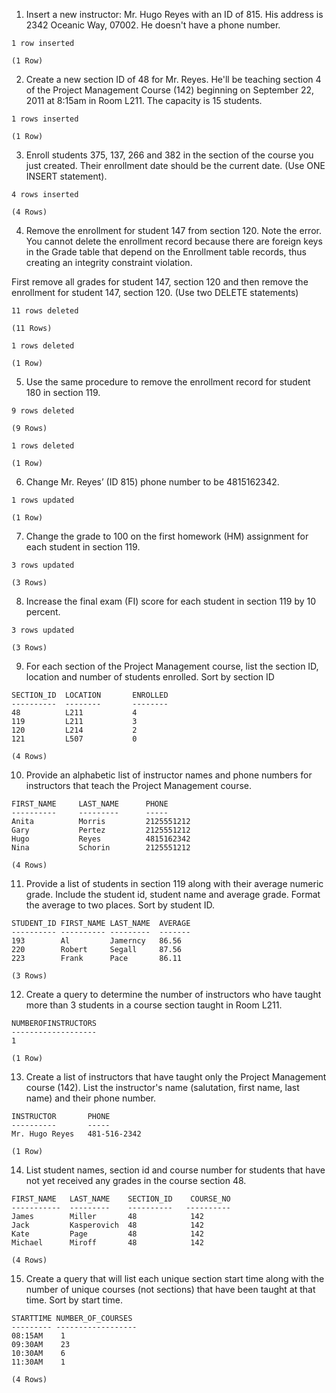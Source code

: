1. Insert a new instructor: Mr. Hugo Reyes with an ID of 815. His address is
2342 Oceanic Way, 07002. He doesn't have a phone number.

```
1 row inserted

(1 Row)
```

2. Create a new section ID of 48 for Mr. Reyes. He'll be teaching section 4 of
the Project Management Course (142) beginning on September 22, 2011 at 8:15am in
Room L211. The capacity is 15 students.

```
1 rows inserted

(1 Row)
```

3. Enroll students 375, 137, 266 and 382 in the section of the course you just
created. Their enrollment date should be the current date. (Use ONE INSERT
statement).

```
4 rows inserted

(4 Rows)
```

4. Remove the enrollment for student 147 from section 120. Note the error. You
cannot delete the enrollment record because there are foreign keys in the Grade
table that depend on the Enrollment table records, thus creating an integrity
constraint violation.

First remove all grades for student 147, section 120 and then remove the
enrollment for student 147, section 120.  (Use two DELETE statements)

```
11 rows deleted

(11 Rows)
```
```
1 rows deleted

(1 Row)
```

5. Use the same procedure to remove the enrollment record for student 180 in
section 119.

```
9 rows deleted

(9 Rows)
```
```
1 rows deleted

(1 Row)
```

6. Change Mr. Reyes’ (ID 815) phone number to be 4815162342.

```
1 rows updated

(1 Row)
```

7. Change the grade to 100 on the first homework (HM) assignment for each
student in section 119.

```
3 rows updated

(3 Rows)
```

8. Increase the final exam (FI) score for each student in section 119 by 10
percent.

```
3 rows updated

(3 Rows)
```

9. For each section of the Project Management course, list the section ID,
location and number of students enrolled. Sort by section ID

```
SECTION_ID  LOCATION       ENROLLED
----------  --------       --------
48          L211           4
119         L211           3
120         L214           2
121         L507           0

(4 Rows)
```


10. Provide an alphabetic list of instructor names and phone numbers for
instructors that teach the Project Management course.

```
FIRST_NAME     LAST_NAME      PHONE
----------     ---------      -----
Anita          Morris         2125551212
Gary           Pertez         2125551212
Hugo           Reyes          4815162342
Nina           Schorin        2125551212

(4 Rows)
```

11. Provide a list of students in section 119 along with their average numeric
grade. Include the student id, student name and average grade. Format the
average to two places.  Sort by student ID.

```
STUDENT_ID FIRST_NAME LAST_NAME  AVERAGE
---------- ---------- ---------  -------
193        Al         Jamerncy   86.56
220        Robert     Segall     87.56
223        Frank      Pace       86.11

(3 Rows)
```

12. Create a query to determine the number of instructors who have taught more
than 3 students in a course section taught in Room L211.

```
NUMBEROFINSTRUCTORS   
-------------------
1

(1 Row)
```

13. Create a list of instructors that have taught only the Project Management
course (142). List the instructor's name (salutation, first name, last name) and
their phone number.

```
INSTRUCTOR       PHONE
----------       -----
Mr. Hugo Reyes   481-516-2342

(1 Row)
```

14. List student names, section id and course number for students that have not
yet received any grades in the course section 48.

```
FIRST_NAME   LAST_NAME    SECTION_ID    COURSE_NO
-----------  ---------    ----------   ----------
James        Miller       48            142
Jack         Kasperovich  48            142
Kate         Page         48            142
Michael      Miroff       48            142

(4 Rows)
```

15. Create a query that will list each unique section start time along with the
number of unique courses (not sections) that have been taught at that time. Sort
by start time.

```
STARTTIME NUMBER_OF_COURSES
--------- ------------------
08:15AM    1
09:30AM    23
10:30AM    6
11:30AM    1

(4 Rows)
```